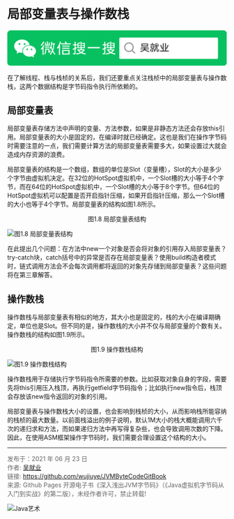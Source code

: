 # 局部变量表与操作数栈

![Java艺术](../qrcode/javaskill_qrcode_01.png)

在了解线程、栈与栈桢的关系后，我们还要重点关注栈桢中的局部变量表与操作数栈，这两个数据结构是字节码指令执行所依赖的。

## 局部变量表

局部变量表存储方法中声明的变量、方法参数，如果是非静态方法还会存放this引用。局部变量表的大小是固定的，在编译时就已经确定。这也是我们在操作字节码时需要注意的一点，我们需要计算方法的局部变量表需要多大，如果设置过大就会造成内存资源的浪费。 

局部变量表的结构是一个数组，数组的单位是Slot（变量槽），Slot的大小是多少个字节由虚拟机决定。在32位的HotSpot虚拟机中，一个Slot槽的大小等于4个字节，而在64位的HotSpot虚拟机中，一个Slot槽的大小等于8个字节。但64位的HotSpot虚拟机可以配置是否开启指针压缩，如果开启指针压缩，那么一个Slot槽的大小也等于4个字节。局部变量表的结构如图1.8所示。

<center>图1.8 局部变量表结构</center>

![图1.8 局部变量表结构](images/ch01_04_01.jpg) 

在此提出几个问题：在方法中new一个对象是否会将对象的引用存入局部变量表？try-catch块，catch括号中的异常是否存在局部变量表？使用build构造者模式时，链式调用方法会不会每次调用都将返回的对象先存储到局部变量表？这些问题将在第三章解答。

## 操作数栈

操作数栈与局部变量表有相似的地方，其大小也是固定的，栈的大小在编译期确定，单位也是Slot。但不同的是，操作数栈的大小并不仅与局部变量的个数有关。操作数栈的结构如图1.9所示。

<center>图1.9 操作数栈结构</center>

![图1.9 操作数栈结构](images/ch01_04_02.jpg) 

操作数栈用于存储执行字节码指令所需要的参数。比如获取对象自身的字段，需要先将this引用压入栈顶，再执行getfield字节码指令；比如执行new指令后，栈顶会存放该new指令返回的对象的引用。

局部变量表与操作数栈大小的设置，也会影响到栈桢的大小，从而影响栈所能容纳的栈桢的最大数量。以前面栈溢出的例子说明，默认1M大小的栈大概能调用六千次的递归求和方法，而如果递归方法中再写得复杂些，也会导致调用次数的下降。因此，在使用ASM框架操作字节码时，我们需要合理设置这个结构的大小。

---

<font color= #666666>发布于：2021 年 06 月 23 日</font><br><font color= #666666>作者: [吴就业](https://www.wujiuye.com/)</font><br><font color= #666666>链接: https://github.com/wujiuye/JVMByteCodeGitBook</font><br><font color= #666666>来源: Github Pages 开源电子书《深入浅出JVM字节码》（《Java虚拟机字节码从入门到实战》的第二版），未经作者许可，禁止转载!</font><br>

![Java艺术](../qrcode/javaskill_qrcode_02.png)